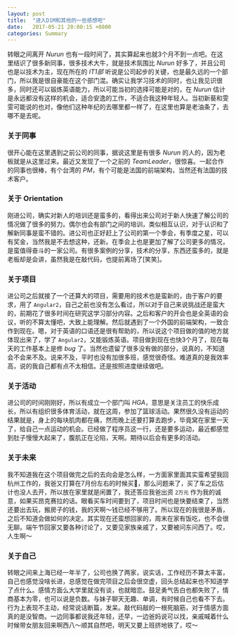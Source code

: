 ```yaml
---
layout: post
title:  "进入D1M和其他的一些感想吧"
date:   2017-05-21 20:00:15 +0800
categories: Summary
---
```


转眼之间离开 *Nurun* 也有一段时间了，其实算起来也就3个月不到一点吧。在这里结识了很多新同事，很多技术大牛，就是技术氛围比 *Nurun* 好多了，并且公司也是以技术为主，现在所在的 *IT1部* 听说是公司起步的关键，也是最久远的一个部门，所以我是很自豪能在这个部门混。确实让我学习技术的同时，也让我见识很多，同时还可以锻炼英语能力，所以可能当初的选择可能是对的，在 *Nurun* 估计是永远都没有这样的机会，适合安逸的工作，不适合我这种年轻人。当初新葵和雯雯可能说的也对，像他们这种年纪的去哪里都一样了，在这里也算是老油条了，去哪不是去呢。

### 关于同事

很开心能在这里遇到之前公司的同事，据说这里是有很多 *Nurun* 的人的，因为老板就是从这里过来。最近又发现了一个之前的 *TeamLeader*，很惊喜。一起合作的同事也很棒，有个台湾的 *PM*，有个可能是法国的前端架构，当然还有法国的技术客户。

### 关于 Orientation

刚进公司，确实对新人的培训还是蛮多的，看得出来公司对于新人快速了解公司的情况做了很多的努力。偶尔也会有部门之间的培训，类似相互认识，对于认识和了解新同事是蛮不错的。进公司也正好赶上了公司的第一个季会，有季度之星，可以有奖金，当然我是不去想这种，还新。在季会上也是更加了解了公司更多的情况，是蛮值得奋斗的一家公司。有很多案例的分享，技术的分享，东西还蛮多的，就是老板却是会讲，虽然我是在敲代码，也提前离场了[笑笑]。

### 关于项目

进公司之后就接了一个还算大的项目，需要用的技术也是蛮新的，由于客户的要求，用了 `Angular2`，自己之前也没有怎么看过，所以对于自己来说挑战还是蛮大的，前期花了很多时间在研究这学习部分内容。之后和客户的开会也是全英语的会议，听的不算太懂吧，大致上能理解。然后就遇到了一个外国的前端架构，一致合作到现在。嗯，对于英语的口语还是很有帮助的，所以说这个项目做的值的地方就体现出来了，学了 `Angular2`，又能锻炼英语。项目做到现在也快3个月了，现在每天的工作基本上是修 *bug* 了。当然也遗留了很多没有做的部分，说真的，不知道会不会来不及。说来不及，平时也没有加很多班，感觉很奇怪。难道真的是我效率高，说的我自己都有点不太相信。还是按照进度继续做吧。

### 关于活动

进公司的时间刚刚好，所以有成立一个部门叫 *HGA*，意思是关注员工的快乐成长，所以有组织很多体育活动，就在这周，参加了篮球活动。果然很久没有运动的结果就是，身上的每块肌肉都在痛，然而晚上还要打算去跑步，毕竟窝在家里一天了，给自己一点运动的机会。已经做了程序员这一行，还是要多运动，最近都感觉到肚子慢慢大起来了，腹肌正在沦陷，天啊。期待以后会有更多的活动。

### 关于未来

我不知道我在这个项目做完之后的去向会是怎么样，一方面家里面其实蛮希望我回杭州工作的，我爸又打算在7月份左右的时候买🚗，那么问题来了，买了车之后估计也没人去开，所以放在家里就是闲置了，我还答应我爸出资 `2万元` 作为我的诚意，如果买昂克赛拉的话。眼看买车时间要到了，项目时间也是快要结束了，当然还要出去玩，搬房子的钱，我的天啊～钱已经不够用了。所以现在的我很是矛盾，之后不知道会做如何的决定。其实现在还蛮想回家的，周末在家有饭吃，也不会很无聊。端午节回家又要各种讨论了，又要见家族亲戚了，又要被问东问西了。哎，人生啊～

### 关于自己

转眼之间来上海已经一年半了，公司也换了两家，说实话，工作经历不算太丰富，自己也感觉没啥长进，总感觉在做完项目之后会很空虚，回头总结起来也不知道学了点什么。感情方面么大学里就没有谈，也就暗恋。鼓足勇气告白也都失败了，情商基本为零，也可以说是负数。与妹子聊天无趣、单调，有时候自己也看不下去。行为上表现不主动，经常说话断篇，发呆。敲代码敲的一根死脑筋，对于情感方面真的是没智商。一边同事都说我还年轻，还早，一边爸妈说可以找，亲戚喊着什么时候带女朋友回来啊西八～顺其自然吧，明天又要上班挤地铁了，哎～
